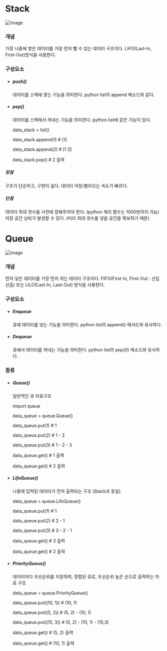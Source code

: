# Stack

![image](https://blog.kakaocdn.net/dn/eJXlhV/btqCIEOloxQ/5Kfl9PdVKpbWk7ldKV7La1/img.png)

### 개념

가장 나중에 쌓은 데이터를 가정 먼저 뺄 수 있는 데이터 구조이다. LIFO(Last-In, First-Out)방식을 사용한다.


### 구성요소

- ##### push()

  데이터를 스택에 쌓는 기능을 의미한다. python list의 append 메소드와 같다.

- ##### pop()

  데이터를 스택에서 꺼내는 기능을 의미한다. python list에 같은 기능이 있다.

  data_stack = list()
  
  data_stack.append(1) # [1]
  
  data_stack.append(2) # [1 2]
  
  data_stack.pop() # 2 출력

##### 장점

구조가 단순하고, 구현이 쉽다.
데이터 저장/불러오는 속도가 빠르다. 

##### 단점

데이터 최대 갯수를 사전에 정해주어야 한다. (python 재귀 함수는 1000번까지 가능)
저장 공간 낭비가 발생할 수 있다. (미리 최대 갯수를 넣을 공간을 확보하기 때문)


# Queue

![image](https://blog.kakaocdn.net/dn/xXlwr/btqCKAxDjvV/w2Ka83zVLTsUOGLS4rmmSK/img.png)

### 개념

먼저 넣은 데이터를 가장 먼저 꺼는 데이터 구조이다.
FIFO(First-In, First-Out : 선입선출) 또는 LILO(Last-In, Last-Out) 방식을 사용한다.


### 구성요소

- ##### Enqueue

  큐에 데이터를 넣는 기능을 의미한다. python list의 append() 메서드와 유사하다.
  
- ##### Dequeue 

  큐에서 데이터를 꺼내는 기능을 의미한다. python list의 pop(0) 메소드와 유사하다.


### 종류

- ##### Queue()

  일반적인 큐 자료구조

  import queue
  
  data_queue = queue.Queue() 
  
  data_queue.put(1) # 1 
  
  data_queue.put(2) # 1 - 2 
  
  data_queue.put(3) # 1 - 2 - 3 
  
  data_queue.get() # 1 출력 
  
  data_queue.get() # 2 출력

- ##### LifoQueue()

  나중에 입력된 데이터가 먼저 출력되는 구조 (Stack과 동일)
  
  data_queue = queue.LifoQueue() 
  
  data_queue.put(1) # 1 
  
  data_queue.put(2) # 2 - 1 
  
  data_queue.put(3) # 3 - 2 - 1 
  
  data_queue.get() # 3 출력 
  
  data_queue.get() # 2 출력
  
   
- ##### PriorityQueue()

  데이터마다 우선순위를 지정하여, 정렬된 큐로, 우선순위 높은 순으로 출력하는 자료 구조

  data_queue = queue.PriorityQueue() 
  
  data_queue.put((10, 1)) # (10, 1) 
  
  data_queue.put((5, 2)) # (5, 2) - (10, 1) 
  
  data_queue.put((15, 3)) # (5, 2) - (10, 1) - (15,3) 
  
  data_queue.get() # (5, 2) 출력 
  
  data_queue.get() # (10, 1) 출력

